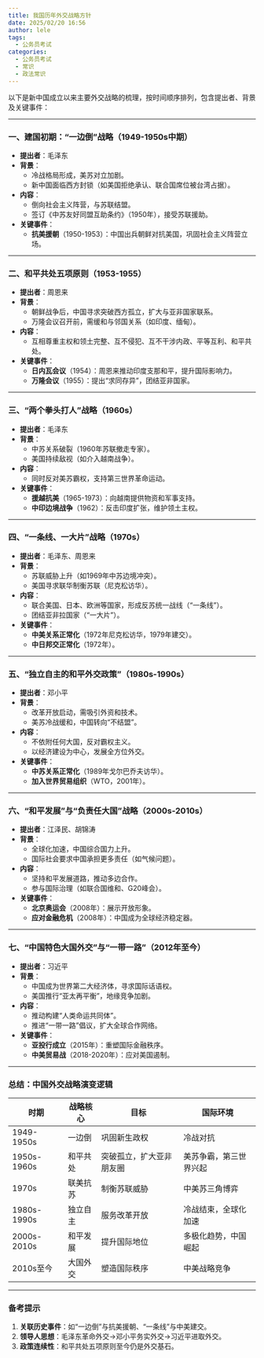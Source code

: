```yaml
---
title: 我国历年外交战略方针
date: 2025/02/20 16:56
author: lele
tags:
  - 公务员考试
categories:
  - 公务员考试
  - 常识
  - 政法常识
---
```

以下是新中国成立以来主要外交战略的梳理，按时间顺序排列，包含提出者、背景及关键事件：

---

### **一、建国初期：“一边倒”战略（1949-1950s中期）**
- **提出者**：毛泽东  
- **背景**：  
  - 冷战格局形成，美苏对立加剧。  
  - 新中国面临西方封锁（如美国拒绝承认、联合国席位被台湾占据）。  
- **内容**：  
  - 倒向社会主义阵营，与苏联结盟。  
  - 签订《中苏友好同盟互助条约》（1950年），接受苏联援助。  
- **关键事件**：  
  - **抗美援朝**（1950-1953）：中国出兵朝鲜对抗美国，巩固社会主义阵营立场。

---

### **二、和平共处五项原则（1953-1955）**
- **提出者**：周恩来  
- **背景**：  
  - 朝鲜战争后，中国寻求突破西方孤立，扩大与亚非国家联系。  
  - 万隆会议召开前，需缓和与邻国关系（如印度、缅甸）。  
- **内容**：  
  - 互相尊重主权和领土完整、互不侵犯、互不干涉内政、平等互利、和平共处。  
- **关键事件**：  
  - **日内瓦会议**（1954）：周恩来推动印度支那和平，提升国际影响力。  
  - **万隆会议**（1955）：提出“求同存异”，团结亚非国家。

---

### **三、“两个拳头打人”战略（1960s）**
- **提出者**：毛泽东  
- **背景**：  
  - 中苏关系破裂（1960年苏联撤走专家）。  
  - 美国持续敌视（如介入越南战争）。  
- **内容**：  
  - 同时反对美苏霸权，支持第三世界革命运动。  
- **关键事件**：  
  - **援越抗美**（1965-1973）：向越南提供物资和军事支持。  
  - **中印边境战争**（1962）：反击印度扩张，维护领土主权。

---

### **四、“一条线、一大片”战略（1970s）**
- **提出者**：毛泽东、周恩来  
- **背景**：  
  - 苏联威胁上升（如1969年中苏边境冲突）。  
  - 美国寻求联华制衡苏联（尼克松访华）。  
- **内容**：  
  - 联合美国、日本、欧洲等国家，形成反苏统一战线（“一条线”）。  
  - 团结亚非拉国家（“一大片”）。  
- **关键事件**：  
  - **中美关系正常化**（1972年尼克松访华，1979年建交）。  
  - **中日邦交正常化**（1972年）。

---

### **五、“独立自主的和平外交政策”（1980s-1990s）**
- **提出者**：邓小平  
- **背景**：  
  - 改革开放启动，需吸引外资和技术。  
  - 美苏冷战缓和，中国转向“不结盟”。  
- **内容**：  
  - 不依附任何大国，反对霸权主义。  
  - 以经济建设为中心，发展全方位外交。  
- **关键事件**：  
  - **中苏关系正常化**（1989年戈尔巴乔夫访华）。  
  - **加入世界贸易组织**（WTO，2001年）。

---

### **六、“和平发展”与“负责任大国”战略（2000s-2010s）**
- **提出者**：江泽民、胡锦涛  
- **背景**：  
  - 全球化加速，中国综合国力上升。  
  - 国际社会要求中国承担更多责任（如气候问题）。  
- **内容**：  
  - 坚持和平发展道路，推动多边合作。  
  - 参与国际治理（如联合国维和、G20峰会）。  
- **关键事件**：  
  - **北京奥运会**（2008年）：展示开放形象。  
  - **应对金融危机**（2008年）：中国成为全球经济稳定器。

---

### **七、“中国特色大国外交”与“一带一路”（2012年至今）**
- **提出者**：习近平  
- **背景**：  
  - 中国成为世界第二大经济体，寻求国际话语权。  
  - 美国推行“亚太再平衡”，地缘竞争加剧。  
- **内容**：  
  - 推动构建“人类命运共同体”。  
  - 推进“一带一路”倡议，扩大全球合作网络。  
- **关键事件**：  
  - **亚投行成立**（2015年）：重塑国际金融秩序。  
  - **中美贸易战**（2018-2020年）：应对美国遏制。

---

### **总结：中国外交战略演变逻辑**
| **时期**       | **战略核心**       | **目标**                     | **国际环境**               |
|----------------|--------------------|-----------------------------|---------------------------|
| 1949-1950s     | 一边倒             | 巩固新生政权                | 冷战对抗                  |
| 1950s-1960s    | 和平共处           | 突破孤立，扩大亚非朋友圈    | 美苏争霸，第三世界兴起    |
| 1970s          | 联美抗苏           | 制衡苏联威胁                | 中美苏三角博弈            |
| 1980s-1990s    | 独立自主           | 服务改革开放                | 冷战结束，全球化加速      |
| 2000s-2010s    | 和平发展           | 提升国际地位                | 多极化趋势，中国崛起      |
| 2010s至今      | 大国外交           | 塑造国际秩序                | 中美战略竞争              |

---

### **备考提示**
1. **关联历史事件**：如“一边倒”与抗美援朝、“一条线”与中美建交。  
2. **领导人思想**：毛泽东革命外交→邓小平务实外交→习近平进取外交。  
3. **政策连续性**：和平共处五项原则至今仍是外交基石。  
